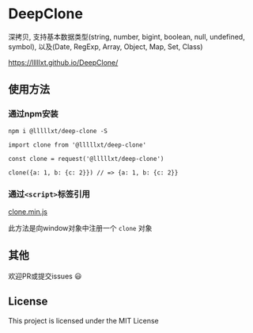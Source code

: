 # DeepClone

深拷贝, 支持基本数据类型(string, number, bigint, boolean, null, undefined, symbol), 以及(Date, RegExp, Array, Object, Map, Set, Class)

https://lllllxt.github.io/DeepClone/

## 使用方法

### 通过npm安装
```
npm i @lllllxt/deep-clone -S
```

```
import clone from '@lllllxt/deep-clone'

const clone = request('@lllllxt/deep-clone')

clone({a: 1, b: {c: 2}}) // => {a: 1, b: {c: 2}}
```

### 通过```<script>```标签引用
[clone.min.js](https://github.com/lllllxt/DeepClone/blob/master/deep-clone.min.js)

此方法是向window对象中注册一个 ```clone``` 对象


## 其他
欢迎PR或提交issues :smiley:

## License
This project is licensed under the MIT License

